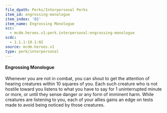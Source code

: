 ```yaml
---
file_dpath: Perks/Interpersonal Perks
item_id: engrossing-monologue
item_index: '02'
item_name: Engrossing Monologue
scc:
  - mcdm.heroes.v1:perk.interpersonal:engrossing-monologue
scdc:
  - 1.1.1:10.1:02
source: mcdm.heroes.v1
type: perk/interpersonal
---
```


#### Engrossing Monologue

Whenever you are not in combat, you can shout to get the attention of hearing creatures within 10 squares of you. Each such creature who is not hostile toward you listens to what you have to say for 1 uninterrupted minute or more, or until they sense danger or any form of imminent harm. While creatures are listening to you, each of your allies gains an edge on tests made to avoid being noticed by those creatures.
